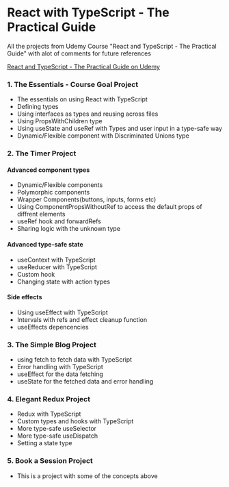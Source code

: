 # React with TypeScript - The Practical Guide
All the projects from Udemy Course "React and TypeScript - The Practical Guide" with alot of comments for future references

[React and TypeScript - The Practical Guide on Udemy](https://www.udemy.com/course/react-typescript-the-practical-guide/)

### 1. The Essentials - Course Goal Project

* The essentials on using React with TypeScript
* Defining types
* Using interfaces as types and reusing across files
* Using PropsWithChildren type
* Using useState and useRef with Types and user input in a type-safe way
* Dynamic/Flexible component with Discriminated Unions type

### 2. The Timer Project

#### Advanced component types

* Dynamic/Flexible components
* Polymorphic components
* Wrapper Components(buttons, inputs, forms etc)
* Using ComponentPropsWithoutRef to access the default props of diffrent elements
* useRef hook and forwardRefs
* Sharing logic with the unknown type

#### Advanced type-safe state

* useContext with TypeScript
* useReducer with TypeScript
* Custom hook
* Changing state with action types

#### Side effects

* Using useEffect with TypeScript
* Intervals with refs and effect cleanup function
* useEffects depencencies

### 3. The Simple Blog Project

* using fetch to fetch data with TypeScript
* Error handling with TypeScript
* useEffect for the data fetching
* useState for the fetched data and error handling

### 4. Elegant Redux Project

* Redux with TypeScript
* Custom types and hooks with TypeScript
* More type-safe useSelector
* More type-safe useDispatch
* Setting a state type

### 5. Book a Session Project

* This is a project with some of the concepts above